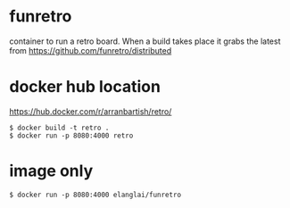 # funretro

container to run a retro board. When a build takes place it grabs the latest from https://github.com/funretro/distributed

# docker hub location

https://hub.docker.com/r/arranbartish/retro/

```
$ docker build -t retro .
$ docker run -p 8080:4000 retro
```

# image only

`$ docker run -p 8080:4000 elanglai/funretro`
